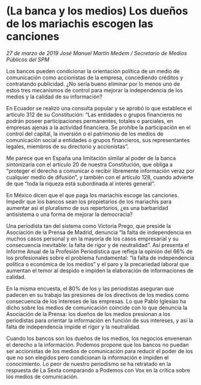 # (La banca y los medios) Los dueños de los mariachis escogen las canciones

*27 de marzo de 2019 José Manuel Martín Medem / Secretario de Medios Públicos del SPM*

Los bancos pueden condicionar la orientación política de un medio de comunicación como accionistas de la empresa, concediendo créditos y contratando publicidad. ¿No sería bueno eliminar por lo menos uno de estos tres mecanismos de control para mejorar la independencia de los medios y la calidad de su información?

En Ecuador se realizó una consulta popular y se aprobó lo que establece el artículo 312 de su Constitución: “Las entidades o grupos financieros no podrán poseer participaciones permanentes, totales o parciales, en empresas ajenas a la actividad financiera. Se prohíbe la participación en el control del capital, la inversión o el patrimonio de los medios de comunicación social a entidades o grupos financieros, sus representantes legales, miembros de su directorio y accionistas”.

Me parece que en España una limitación similar al poder de la banca sintonizaría con el artículo 20 de nuestra Constitución, que obliga a “proteger el derecho a comunicar o recibir libremente información veraz por cualquier medio de difusión”, y también con el artículo 128, cuando advierte de que “toda la riqueza está subordinada al interés general”.

En México dicen que el que paga los mariachis escoge las canciones. Impedir que los bancos sean los propietarios de los mariachis para aumentar así el pluralismo de sus repertorios, ¿es una barbaridad antisistema o una forma de mejorar la democracia?

Una periodista tan del sistema como Victoria Prego, que preside la Asociación de la Prensa de Madrid, denuncia “la falta de independencia en muchos casos personal y en la mayoría de los casos empresarial y su consecuencia inevitable: la falta de rigor y de neutralidad”. Así presenta el Informe Anual de la Profesión Periodística que refleja la opinión del 66% de los profesionales sobre el problema fundamental: “la falta de independencia política o económica de los medios” y el paro y la precariedad laboral que aumentan el temor al despido e impiden la elaboración de informaciones de calidad.

En la misma encuesta, el 80% de los y las periodistas aseguran que padecen en su trabajo las presiones de los directivos de los medios como consecuencia de los intereses de las empresas. Lo que Pablo Iglesias ha dicho sobre los medios de comunicación coincide con lo que denuncia la Asociación de la Prensa: los dueños de los medios presionan a los periodistas para orientar la información en función de sus intereses, y así la falta de independencia impide el rigor y la neutralidad.

Cuando los bancos son los dueños de los medios, los negocios envenenan el derecho a la información. Podemos propone que los bancos no puedan ser accionistas de los medios de comunicación para reducir el poder de los que no son elegidos pero condicionan la información e impiden el conocimiento. Lo peor de nuestro periodismo se ha retratado en la respuesta de La Sexta comparando a Podemos con Vox en la crítica sobre los medios de comunicación.
